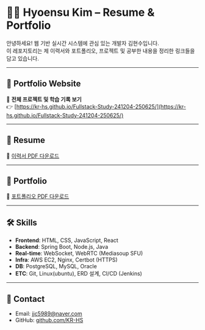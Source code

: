 # 🧑‍💻 Hyoensu Kim – Resume & Portfolio

안녕하세요! 웹 기반 실시간 시스템에 관심 있는 개발자 김현수입니다.  
이 레포지토리는 제 이력서와 포트폴리오, 프로젝트 및 공부한 내용을 정리한 링크들을 담고 있습니다.

---

## 🔗 Portfolio Website
📘 **전체 프로젝트 및 학습 기록 보기**  
👉 [https://kr-hs.github.io/Fullstack-Study-241204-250625/](https://kr-hs.github.io/Fullstack-Study-241204-250625/)

---

## 📄 Resume

📎 [이력서 PDF 다운로드](./KimHyeonsu_cv.pdf)

---

## 📄 Portfolio

📎 [포트폴리오 PDF 다운로드](./Portfolio.pdf)

---

## 🛠️ Skills

- **Frontend**: HTML, CSS, JavaScript, React
- **Backend**: Spring Boot, Node.js, Java  
- **Real-time**: WebSocket, WebRTC (Mediasoup SFU)  
- **Infra**: AWS EC2, Nginx, Certbot (HTTPS)
- **DB**: PostgreSQL, MySQL, Oracle
- **ETC**: Git, Linux(ubuntu), ERD 설계, CI/CD (Jenkins)

---

## 📨 Contact

- Email: jjc5989@naver.com
- GitHub: [github.com/KR-HS](https://github.com/KR-HS)
